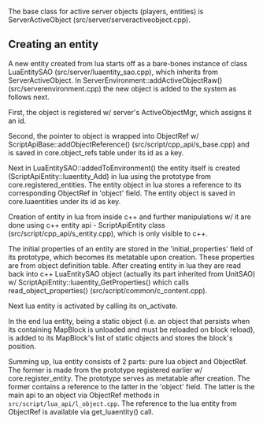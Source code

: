 The base class for active server objects (players, entities) is ServerActiveObject (src/server/serveractiveobject.cpp).

## Creating an entity

A new entity created from lua starts off as a bare-bones instance of class LuaEntitySAO (src/server/luaentity_sao.cpp), which inherits from ServerActiveObject. In ServerEnvironment::addActiveObjectRaw() (src/serverenvironment.cpp) the new object is added to the system as follows next.

First, the object is registered w/ server's ActiveObjectMgr, which assigns it an id.

Second, the pointer to object is wrapped into ObjectRef w/ ScriptApiBase::addObjectReference() (src/script/cpp_api/s_base.cpp) and is saved in core.object_refs table under its id as a key.

Next in LuaEntitySAO::addedToEnvironment() the entity itself is created (ScriptApiEntity::luaentity_Add) in lua using the prototype from core.registered\_entities. The entity object in lua stores a reference to its corresponding ObjectRef in 'object' field. The entity object is saved in core.luaentities under its id as key.

Creation of entity in lua from inside c++ and further manipulations w/ it are done using c++ entity api - ScriptApiEntity class (src/script/cpp\_api/s\_entity.cpp), which is only visible to c++.

The initial properties of an entity are stored in the 'initial\_properties' field of its prototype, which becomes its metatable upon creation. These properties are from object definition table. After creating entity in lua they are read back into c++ LuaEntitySAO object (actually its part inherited from UnitSAO) w/ ScriptApiEntity::luaentity\_GetProperties() which calls read\_object\_properties() (src/script/common/c\_content.cpp).

Next lua entity is activated by calling its on_activate.

In the end lua entity, being a static object (i.e. an object that persists when its containing MapBlock is unloaded and must be reloaded on block reload), is added to its MapBlock's list of static objects and stores the block's position.

Summing up, lua entity consists of 2 parts: pure lua object and ObjectRef. The former is made from the prototype registered earlier w/ core.register_entity. The prototype serves as metatable after creation. The former contains a reference to the latter in the 'object' field. The latter is the main api to an object via ObjectRef methods in `src/script/lua_api/l_object.cpp`. The reference to the lua entity from ObjectRef is available via get_luaentity() call.
